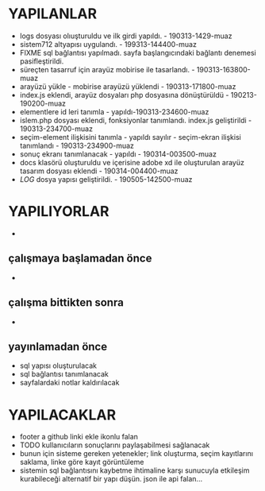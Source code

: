 # YAPILANLAR
- logs dosyası olıuşturuldu ve ilk girdi yapıldı. - 190313-1429-muaz
- sistem712 altyapısı uygulandı. - 199313-144400-muaz
- FIXME sql bağlantısı yapılmadı. sayfa başlangıcındaki bağlantı denemesi pasifleştirildi.
- süreçten tasarruf için arayüz mobirise ile tasarlandı. - 190313-163800-muaz
- arayüzü yükle - mobirise arayüzü yüklendi - 190313-171800-muaz
- index.js eklendi, arayüz dosyaları php dosyasına dönüştürüldü - 190213-190200-muaz
- elementlere id leri tanımla - yapıldı-190313-234600-muaz
- islem.php dosyası eklendi, fonksiyonlar tanımlandı. index.js geliştirildi - 190313-234700-muaz
- seçim-element ilişkisini tanımla - yapıldı sayılır - seçim-ekran ilişkisi tanımlandı - 190313-234900-muaz
- sonuç ekranı tanımlanacak - yapıldı - 190314-003500-muaz
- docs klasörü oluşturuldu ve içerisine adobe xd ile oluşturulan arayüz tasarım dosyası eklendi - 190314-004400-muaz
- *LOG* dosya yapısı geliştirildi. - 190505-142500-muaz

# YAPILIYORLAR
- 

## çalışmaya başlamadan önce
- 

## çalışma bittikten sonra
- 

## yayınlamadan önce
- sql yapısı oluşturulacak
- sql bağlantısı tanımlanacak
- sayfalardaki notlar kaldırılacak

# YAPILACAKLAR
- footer a github linki ekle ikonlu falan
- TODO kullanıcıların sonuçlarını paylaşabilmesi sağlanacak
- bunun için sisteme gereken yetenekler; link oluşturma, seçim kayıtlarını saklama, linke göre kayıt görüntüleme
- sistemin sql bağlantısını kaybetme ihtimaline karşı sunucuyla etkileşim kurabileceği alternatif bir yapı düşün. json ile api falan...
